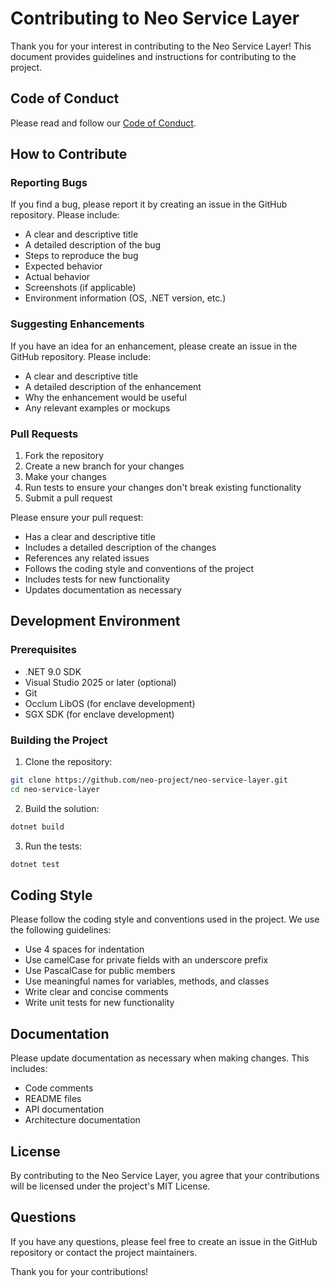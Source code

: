 # Contributing to Neo Service Layer

Thank you for your interest in contributing to the Neo Service Layer! This document provides guidelines and instructions for contributing to the project.

## Code of Conduct

Please read and follow our [Code of Conduct](CODE_OF_CONDUCT.md).

## How to Contribute

### Reporting Bugs

If you find a bug, please report it by creating an issue in the GitHub repository. Please include:

- A clear and descriptive title
- A detailed description of the bug
- Steps to reproduce the bug
- Expected behavior
- Actual behavior
- Screenshots (if applicable)
- Environment information (OS, .NET version, etc.)

### Suggesting Enhancements

If you have an idea for an enhancement, please create an issue in the GitHub repository. Please include:

- A clear and descriptive title
- A detailed description of the enhancement
- Why the enhancement would be useful
- Any relevant examples or mockups

### Pull Requests

1. Fork the repository
2. Create a new branch for your changes
3. Make your changes
4. Run tests to ensure your changes don't break existing functionality
5. Submit a pull request

Please ensure your pull request:

- Has a clear and descriptive title
- Includes a detailed description of the changes
- References any related issues
- Follows the coding style and conventions of the project
- Includes tests for new functionality
- Updates documentation as necessary

## Development Environment

### Prerequisites

- .NET 9.0 SDK
- Visual Studio 2025 or later (optional)
- Git
- Occlum LibOS (for enclave development)
- SGX SDK (for enclave development)

### Building the Project

1. Clone the repository:

```bash
git clone https://github.com/neo-project/neo-service-layer.git
cd neo-service-layer
```

2. Build the solution:

```bash
dotnet build
```

3. Run the tests:

```bash
dotnet test
```

## Coding Style

Please follow the coding style and conventions used in the project. We use the following guidelines:

- Use 4 spaces for indentation
- Use camelCase for private fields with an underscore prefix
- Use PascalCase for public members
- Use meaningful names for variables, methods, and classes
- Write clear and concise comments
- Write unit tests for new functionality

## Documentation

Please update documentation as necessary when making changes. This includes:

- Code comments
- README files
- API documentation
- Architecture documentation

## License

By contributing to the Neo Service Layer, you agree that your contributions will be licensed under the project's MIT License.

## Questions

If you have any questions, please feel free to create an issue in the GitHub repository or contact the project maintainers.

Thank you for your contributions!
